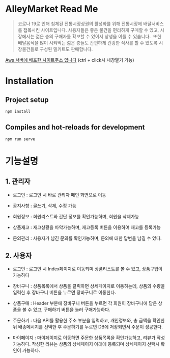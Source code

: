 # AlleyMarket Read Me

> 코로나 19로 인해 침체된 전통시장상권의 활성화를 위해 전통시장에 배달서비스를 접목시킨 사이트입니다.
사용자들은 좋은 물건을 편리하게 구매할 수 있고, 시장에서는 젊은 층의 구매자를 확보할 수 있어서 상생을 이룰 수 있습니다. 
또한 배달음식을 많이 시켜먹는 젊은 층들도 간편하게 건강한 식사를 할 수 있도록 시장물건들로 구성된 밀키트도 판매합니다.

<a href="http://18.222.233.235:9000/" target="_blank">Aws 서버에 배포한 사이트주소 입니다</a>
(ctrl + click시 새창열기 가능)




# Installation

## **Project setup**

```jsx
npm install
```

## **Compiles and hot-reloads for development**

```jsx
npm run serve
```

# 기능설명

## 1. 관리자

- 로그인 : 로그인 시 바로 관리자 메인 화면으로 이동

- 공지사항 : 글쓰기, 삭제, 수정 가능

- 회원정보 : 회원리스트와 간단 정보를 확인가능하며, 회원을 삭제가능

- 상품재고 : 재고상황을 파악가능하며, 재고등록 버튼을 이용하여 재고를 등록가능

- 문의관리 : 사용자가 남긴 문의를 확인가능하며, 문의에 대한 답변을 남길 수 있다. 

## 2. 사용자

- 로그인 : 로그인 시 Index페이지로 이동되며 상품리스트를 볼 수 있고, 상품구입이 가능하다

- 장바구니 : 상품목록에서 상품을 클릭하면 상세페이지로 이동하는데, 상품의 수량을 입력한 후 장바구니 버튼을 누르면 장바구니로 이동한다.

- 상품구매 : Header 부분에 장바구니 버튼을 누르면 각 회원이 장바구니에 담은 상품을 볼 수 있고, 구매하기 버튼을 눌러 구매가능하다.

- 주문하기 : 다음 API를 활용한 주소 부분을 입력하고, 개인정보와, 총 금액을 확인한 뒤 배송메시지를 선택한 후 주문하기를 누르면 DB에 저장되면서 주문이 성공한다.

- 마이페이지 : 마이페이지로 이동하면 주문한 상품목록을 확인가능하고, 리뷰가 작성가능하다. 작성한 리뷰는 상품의 상세페이지 아래에 등록되며 상세페이지 선택시 확인이 가능하다.
